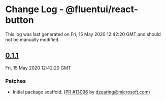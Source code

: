 # Change Log - @fluentui/react-button

This log was last generated on Fri, 15 May 2020 12:42:20 GMT and should not be manually modified.

<!-- Start content -->

## [0.1.1](https://github.com/microsoft/fluentui/tree/@fluentui/react-button_v0.1.1)

Fri, 15 May 2020 12:42:20 GMT

### Patches

- Initial package scaffold. ([PR #13096](https://github.com/microsoft/fluentui/pull/13096) by dzearing@microsoft.com)
